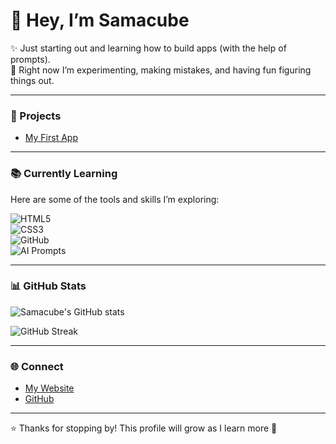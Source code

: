 # 👋 Hey, I’m Samacube

✨ Just starting out and learning how to build apps (with the help of prompts).  
🌱 Right now I’m experimenting, making mistakes, and having fun figuring things out.  

---

### 🚀 Projects
- [My First App](https://github.com/samacube-bus/my-first-app)  

---

### 📚 Currently Learning
Here are some of the tools and skills I’m exploring:  

![HTML5](https://img.shields.io/badge/HTML5-E34F26?style=for-the-badge&logo=html5&logoColor=white)  
![CSS3](https://img.shields.io/badge/CSS3-1572B6?style=for-the-badge&logo=css3&logoColor=white)  
![GitHub](https://img.shields.io/badge/GitHub-181717?style=for-the-badge&logo=github&logoColor=white)  
![AI Prompts](https://img.shields.io/badge/AI%20Prompts-8A2BE2?style=for-the-badge&logo=openai&logoColor=white)  

---

### 📊 GitHub Stats
![Samacube's GitHub stats](https://github-readme-stats.vercel.app/api?username=samacube-bus&show_icons=true&theme=tokyonight)  

![GitHub Streak](https://streak-stats.demolab.com?user=samacube-bus&theme=tokyonight&hide_border=true&border_radius=6)  

---

### 🌐 Connect
- [My Website](https://samacube-bus.github.io)  
- [GitHub](https://github.com/samacube-bus)  

---

⭐ Thanks for stopping by! This profile will grow as I learn more 🚀
